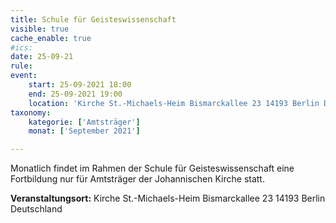 ```yaml
---
title: Schule für Geisteswissenschaft
visible: true
cache_enable: true
#ics: 
date: 25-09-21
rule: 
event:
	start: 25-09-2021 18:00
	end: 25-09-2021 19:00
	location: 'Kirche St.-Michaels-Heim Bismarckallee 23 14193 Berlin Deutschland'
taxonomy:
	kategorie: ['Amtsträger']
	monat: ['September 2021']

---
```

Monatlich findet im Rahmen der Schule für Geisteswissenschaft eine Fortbildung nur für Amtsträger der Johannischen Kirche statt.



**Veranstaltungsort:** Kirche St.-Michaels-Heim
Bismarckallee 23
14193 Berlin
Deutschland

